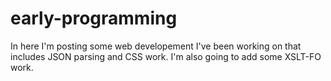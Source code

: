 early-programming
=================

In here I'm posting some web developement I've been working on that includes JSON parsing and CSS work.  I'm also going to add some XSLT-FO work.
